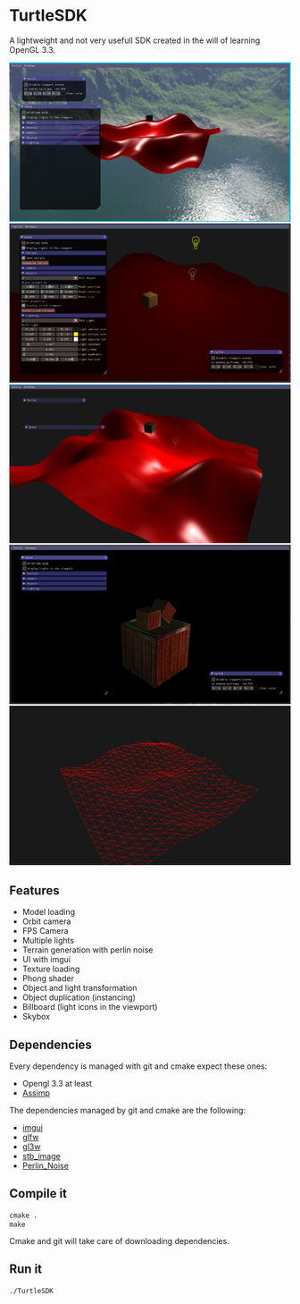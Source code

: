 # TurtleSDK

A lightweight and not very usefull SDK created in the will of learning OpenGL 3.3.

![App looks when you open it](images/05.png "TurtleSDK")
![App looks when you open it](images/01.png "TurtleSDK")
![After implementing normal calculation](images/04.png "TurtleSDK")
![App with some tweaks](images/02.png "TurtleSDK")
![Some wireframe terrain](images/03.png "TurtleSDK")

## Features

- Model loading
- Orbit camera
- FPS Camera
- Multiple lights
- Terrain generation with perlin noise
- UI with imgui
- Texture loading
- Phong shader
- Object and light transformation
- Object duplication (instancing)
- Billboard (light icons in the viewport)
- Skybox

## Dependencies

Every dependency is managed with git and cmake expect these ones:
- Opengl 3.3 at least
- [Assimp](http://assimp.org/)

The dependencies managed by git and cmake are the following:
- [imgui](https://github.com/ocornut/imgui)
- [glfw](https://github.com/glfw/glfw)
- [gl3w](https://github.com/skaslev/gl3w)
- [stb_image](https://github.com/nothings/stb)
- [Perlin_Noise](https://github.com/sol-prog/Perlin_Noise)

## Compile it

    cmake .
    make

Cmake and git will take care of downloading dependencies.

## Run it

    ./TurtleSDK
